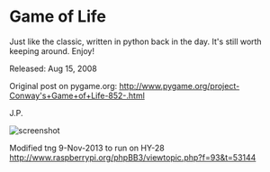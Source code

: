 Game of Life
=============

Just like the classic, written in python back in the day. It's still worth keeping around. Enjoy!

Released: Aug 15, 2008

Original post on pygame.org: http://www.pygame.org/project-Conway's+Game+of+Life-852-.html

J.P.


![screenshot](http://www.pygame.org/shots/852.jpg)


Modified tng 9-Nov-2013 to run on HY-28
http://www.raspberrypi.org/phpBB3/viewtopic.php?f=93&t=53144
